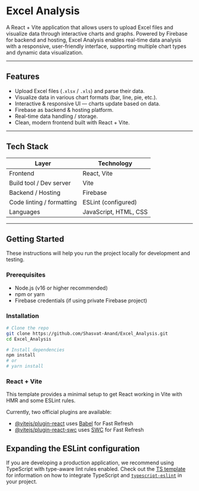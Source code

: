 # Excel Analysis

A React + Vite application that allows users to upload Excel files and visualize data through interactive charts and graphs. Powered by Firebase for backend and hosting, Excel Analysis enables real-time data analysis with a responsive, user-friendly interface, supporting multiple chart types and dynamic data visualization.  

---

## Features

- Upload Excel files (`.xlsx` / `.xls`) and parse their data.  
- Visualize data in various chart formats (bar, line, pie, etc.).  
- Interactive & responsive UI — charts update based on data.  
- Firebase as backend & hosting platform.  
- Real-time data handling / storage.  
- Clean, modern frontend built with React + Vite. 

---

## Tech Stack

| Layer | Technology |
|---|---|
| Frontend | React, Vite |
| Build tool / Dev server | Vite |
| Backend / Hosting | Firebase |
| Code linting / formatting | ESLint (configured)  
| Languages | JavaScript, HTML, CSS  

---

## Getting Started

These instructions will help you run the project locally for development and testing.

### Prerequisites

- Node.js (v16 or higher recommended)  
- npm or yarn  
- Firebase credentials (if using private Firebase project)  

### Installation

```bash
# Clone the repo
git clone https://github.com/Shasvat-Anand/Excel_Analysis.git
cd Excel_Analysis

# Install dependencies
npm install
# or
# yarn install

```




### React + Vite

This template provides a minimal setup to get React working in Vite with HMR and some ESLint rules.

Currently, two official plugins are available:

- [@vitejs/plugin-react](https://github.com/vitejs/vite-plugin-react/blob/main/packages/plugin-react) uses [Babel](https://babeljs.io/) for Fast Refresh
- [@vitejs/plugin-react-swc](https://github.com/vitejs/vite-plugin-react/blob/main/packages/plugin-react-swc) uses [SWC](https://swc.rs/) for Fast Refresh

## Expanding the ESLint configuration

If you are developing a production application, we recommend using TypeScript with type-aware lint rules enabled. Check out the [TS template](https://github.com/vitejs/vite/tree/main/packages/create-vite/template-react-ts) for information on how to integrate TypeScript and [`typescript-eslint`](https://typescript-eslint.io) in your project.

